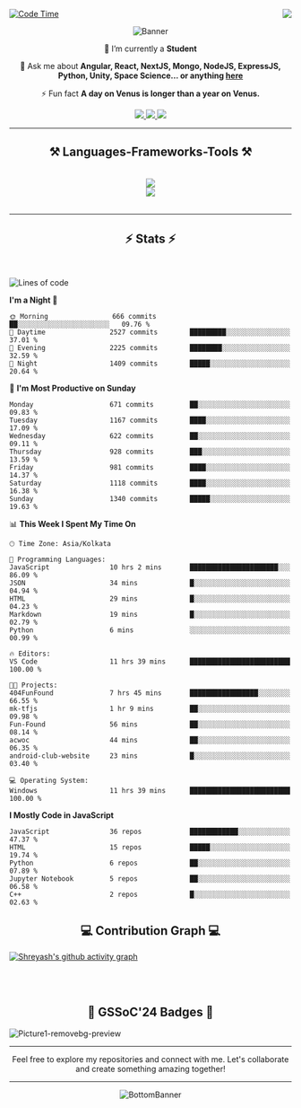 <div>
 
<img align="right" src="https://visitor-badge.laobi.icu/badge?page_id=shreyash3087.shreyash3087" />

 [![Code Time](https://wakatime.com/badge/user/cd5f70df-e644-46f4-a03b-e1ce78615131.svg)](https://wakatime.com/@cd5f70df-e644-46f4-a03b-e1ce78615131)
 
</div>


<div align="center">
 
![Banner](https://github.com/user-attachments/assets/fe33d289-b057-4d85-ad76-3103802aa9e1)

</div>


<div align="center">
 
 🔭 I’m currently a **Student** 

💬 Ask me about **Angular, React, NextJS, Mongo, NodeJS, ExpressJS, Python, Unity, Space Science... or anything [here](https://github.com/shreyash3087/shreyash3087/issues)**

⚡ Fun fact **A day on Venus is longer than a year on Venus.**

</div>
 
<div align="center"> 
  <a href="mailto:shreyash3087@gmail.com">
    <img src="https://img.shields.io/badge/Gmail-333333?style=for-the-badge&logo=gmail&logoColor=red" />
  </a>
  <a href="https://www.linkedin.com/in/shreyash-srivastava-1a1161280" target="_blank">
    <img src="https://img.shields.io/badge/LinkedIn-0077B5?style=for-the-badge&logo=linkedin&logoColor=white" target="_blank" />
  </a>
  <a href="https://github.com/shreyash3087" target="_blank">
     <img src="https://img.shields.io/badge/Github-FF5722?style=for-the-badge&logo=github&logoColor=white" target="_blank" />
  </a>
</div>
<hr/>
 
<h2 align="center">⚒️ Languages-Frameworks-Tools ⚒️</h2>
<br/>
<div align="center">
    <img src="https://skillicons.dev/icons?i=react,bootstrap,html,css,vscode,github,figma,cpp,vercel,netlify" /><br>
    <img src="https://skillicons.dev/icons?i=tailwind,git,nodejs,python,javascript,typescript,express,firebase,mongodb,nextjs,unity,azure,blender" /><br>
</div>

<br/>
<hr/>

<h2 align="center">⚡ Stats ⚡</h2>

<br>
<div>
 
 
<!--START_SECTION:waka-->
![Lines of code](https://img.shields.io/badge/From%20Hello%20World%20I%27ve%20Written-5.0%20million%20lines%20of%20code-blue)

**I'm a Night 🦉** 

```text
🌞 Morning                666 commits         ██░░░░░░░░░░░░░░░░░░░░░░░   09.76 % 
🌆 Daytime                2527 commits        █████████░░░░░░░░░░░░░░░░   37.01 % 
🌃 Evening                2225 commits        ████████░░░░░░░░░░░░░░░░░   32.59 % 
🌙 Night                  1409 commits        █████░░░░░░░░░░░░░░░░░░░░   20.64 % 
```
📅 **I'm Most Productive on Sunday** 

```text
Monday                   671 commits         ██░░░░░░░░░░░░░░░░░░░░░░░   09.83 % 
Tuesday                  1167 commits        ████░░░░░░░░░░░░░░░░░░░░░   17.09 % 
Wednesday                622 commits         ██░░░░░░░░░░░░░░░░░░░░░░░   09.11 % 
Thursday                 928 commits         ███░░░░░░░░░░░░░░░░░░░░░░   13.59 % 
Friday                   981 commits         ████░░░░░░░░░░░░░░░░░░░░░   14.37 % 
Saturday                 1118 commits        ████░░░░░░░░░░░░░░░░░░░░░   16.38 % 
Sunday                   1340 commits        █████░░░░░░░░░░░░░░░░░░░░   19.63 % 
```


📊 **This Week I Spent My Time On** 

```text
🕑︎ Time Zone: Asia/Kolkata

💬 Programming Languages: 
JavaScript               10 hrs 2 mins       ██████████████████████░░░   86.09 % 
JSON                     34 mins             █░░░░░░░░░░░░░░░░░░░░░░░░   04.94 % 
HTML                     29 mins             █░░░░░░░░░░░░░░░░░░░░░░░░   04.23 % 
Markdown                 19 mins             █░░░░░░░░░░░░░░░░░░░░░░░░   02.79 % 
Python                   6 mins              ░░░░░░░░░░░░░░░░░░░░░░░░░   00.99 % 

🔥 Editors: 
VS Code                  11 hrs 39 mins      █████████████████████████   100.00 % 

🐱‍💻 Projects: 
404FunFound              7 hrs 45 mins       █████████████████░░░░░░░░   66.55 % 
mk-tfjs                  1 hr 9 mins         ██░░░░░░░░░░░░░░░░░░░░░░░   09.98 % 
Fun-Found                56 mins             ██░░░░░░░░░░░░░░░░░░░░░░░   08.14 % 
acwoc                    44 mins             ██░░░░░░░░░░░░░░░░░░░░░░░   06.35 % 
android-club-website     23 mins             █░░░░░░░░░░░░░░░░░░░░░░░░   03.40 % 

💻 Operating System: 
Windows                  11 hrs 39 mins      █████████████████████████   100.00 % 
```

**I Mostly Code in JavaScript** 

```text
JavaScript               36 repos            ████████████░░░░░░░░░░░░░   47.37 % 
HTML                     15 repos            █████░░░░░░░░░░░░░░░░░░░░   19.74 % 
Python                   6 repos             ██░░░░░░░░░░░░░░░░░░░░░░░   07.89 % 
Jupyter Notebook         5 repos             ██░░░░░░░░░░░░░░░░░░░░░░░   06.58 % 
C++                      2 repos             █░░░░░░░░░░░░░░░░░░░░░░░░   02.63 % 
```




<!--END_SECTION:waka-->

</div>

<div>
  <div align="center" ><h2 align="center">💻 Contribution Graph 💻</h2></div>
 
  [![Shreyash's github activity graph](https://github-readme-activity-graph.vercel.app/graph?username=shreyash3087&hide_border=true&theme=github)](https://github.com/ashutosh00710/github-readme-activity-graph)
 
</div>

<br/><br/>

<h2 align="center">🔰 GSSoC'24 Badges 🔰</h2>

![Picture1-removebg-preview](https://github.com/user-attachments/assets/4ece96a5-043a-44df-b51b-40738d3603ff)

<div align="center"> 
  <hr/>
  Feel free to explore my repositories and connect with me. Let's collaborate and create something amazing together!
  <hr/>
</div>

<div align="center">
 
![BottomBanner](https://github.com/user-attachments/assets/7afe064f-9b9f-401d-bec1-35c8625bb3dc)

</div>

